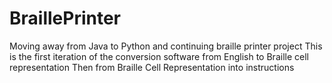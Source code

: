 BraillePrinter
==============

Moving away from Java to Python and continuing braille printer project
This is the first iteration of the conversion software from English to Braille cell representation
Then from Braille Cell Representation into instructions

